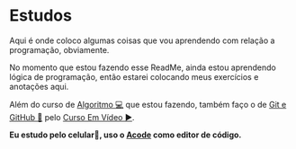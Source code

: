 # Estudos

Aqui é onde coloco algumas coisas que vou aprendendo com relação a programação, obviamente.

No momento que estou fazendo esse ReadMe, ainda estou aprendendo lógica de programação, então estarei colocando meus exercícios e anotações aqui.

Além do curso de [Algoritmo 💻](https://m.youtube.com/playlist?list=PLHz_AreHm4dmSj0MHol_aoNYCSGFqvfXV) que estou fazendo, também faço o de [Git e GitHub 🐙](https://m.youtube.com/playlist?list=PLHz_AreHm4dm7ZULPAmadvNhH6vk9oNZA) pelo [Curso Em Vídeo ▶️](https://m.youtube.com/user/cursosemvideo).

**Eu estudo pelo celular📱, uso o [Acode](https://play.google.com/store/apps/details?id=com.foxdebug.acodefree) como editor de código.**
